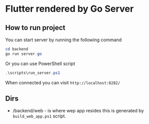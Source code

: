 # Flutter rendered by Go Server

## How to run project

You can start server by running the following command

```powershell
cd backend
go run server.go
```

Or you can use PowerShell script
```powershell
.\scripts\run_server.ps1
```

When connected you can visit `http://localhost:8282/`

## Dirs

- /backend/web - is where wep app resides this is generated by `build_web_app.ps1` script.